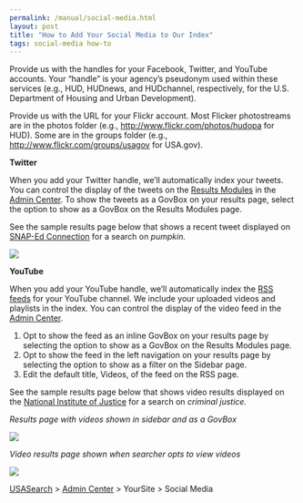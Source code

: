 ```yaml
---
permalink: /manual/social-media.html
layout: post
title: "How to Add Your Social Media to Our Index"
tags: social-media how-to
---
```

<p>Provide us with the handles for your Facebook, Twitter, and YouTube accounts. Your &#8220;handle&#8221; is your agency’s pseudonym used within these services (e.g., HUD, HUDnews, and HUDchannel, respectively, for the U.S. Department of Housing and Urban Development). </p>
<p>Provide us with the URL for your Flickr account. Most Flicker photostreams are in the photos folder (e.g., <a href="http://www.flickr.com/photos/hudopa">http://www.flickr.com/photos/hudopa</a> for HUD). Some are in the groups folder (e.g., <a href="http://www.flickr.com/groups/usagov">http://www.flickr.com/groups/usagov</a> for USA.gov).</p>
<p><strong>Twitter</strong></p>
<p>When you add your Twitter handle, we&#8217;ll automatically index your tweets. You can control the display of the tweets on the <a href="/manual/results-modules.html">Results Modules</a> in the <a href="http://search.usa.gov/affiliates/home">Admin Center</a>. To show the tweets as a GovBox on your results page, select the option to show as a GovBox on the Results Modules page.</p>
<p>See the sample results page below that shows a recent tweet displayed on <a href="http://search.usa.gov/search?utf8=%E2%9C%93&amp;affiliate=snap-edconnection&amp;query=whole+grain">SNAP-Ed Connection</a> for a search on <em>pumpkin. </em></p>
<p><img class="img-polaroid" src="http://f22818b4dfc10241d8a3-f1564c64756a8cfee25b6b19953b1d23.r31.cf2.rackcdn.com/tumblr_me7mccPN5z1qid15q.png"/></p>
<p><strong>YouTube</strong></p>
<p>When you add your YouTube handle, we&#8217;ll automatically index the <a href="/manual/rss.html">RSS feeds</a> for your YouTube channel. We include your uploaded videos and playlists in the index. You can control the display of the video feed in the <a href="http://search.usa.gov/affiliates/home">Admin Center</a>.</p>
<ol><li>Opt to show the feed as an inline GovBox on your results page by selecting the option to show as a GovBox on the Results Modules page.</li>
<li>Opt to show the feed in the left navigation on your results page by selecting the option to show as a filter on the Sidebar page.</li>
<li>Edit the default title, Videos, of the feed on the RSS page.</li>
</ol><p>See the sample results page below that shows video results displayed on the <a href="http://search.usa.gov/search?query=criminal+justice&amp;affiliate=nationalinstituteofjustice">National Institute of Justice</a> for a search on <em>criminal justice. </em></p>
<p><em>Results page with videos shown in sidebar and as a GovBox</em></p>
<p><img class="img-polaroid" src="http://f22818b4dfc10241d8a3-f1564c64756a8cfee25b6b19953b1d23.r31.cf2.rackcdn.com/tumblr_m6e4yyLQyG1qid15q.png"/></p>
<p><em>Video results page shown when searcher opts to view videos</em></p>
<p><img class="img-polaroid" src="http://f22818b4dfc10241d8a3-f1564c64756a8cfee25b6b19953b1d23.r31.cf2.rackcdn.com/tumblr_m6e4zdECkS1qid15q.png"/></p>
<p><a href="http://usasearch.howto.gov/">USASearch</a> &gt; <a href="http://search.usa.gov/affiliates/home">Admin Center</a> &gt; YourSite &gt; Social Media</p>
